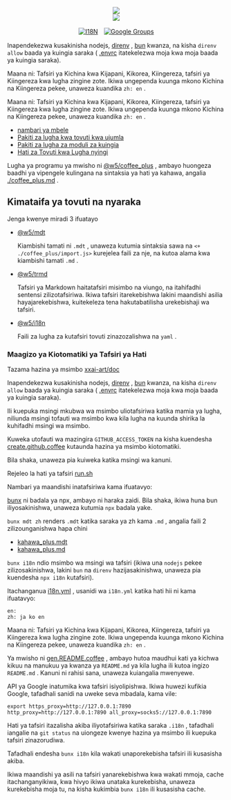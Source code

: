 <p align="center"><a href="https://xxai.art"><img src="https://cdn.jsdelivr.net/gh/xxai-art/doc/logo.svg"/></a><br/><a href="https://xxai.art"><img src="https://cdn.jsdelivr.net/gh/xxai-art/doc/xxai.svg"/></a></p><p align="center"><a href="https://github.com/xxai-art/doc#readme"><img alt="I18N" src="https://cdn.jsdelivr.net/gh/wactax/img/t.svg"/></a>　<a href="https://groups.google.com/u/0/g/xxai-art"><img alt="Google Groups" src="https://cdn.jsdelivr.net/gh/wactax/img/g-groups.svg"/></a></p>

Inapendekezwa kusakinisha nodejs, [direnv](https://direnv.net) , [bun](https://github.com/oven-sh/bun) kwanza, na kisha `direnv allow` baada ya kuingia saraka ( [.envrc](https://github.com/xxai-art/doc/blob/main/.envrc) itatekelezwa moja kwa moja baada ya kuingia saraka).

Maana ni: Tafsiri ya Kichina kwa Kijapani, Kikorea, Kiingereza, tafsiri ya Kiingereza kwa lugha zingine zote. Ikiwa ungependa kuunga mkono Kichina na Kiingereza pekee, unaweza kuandika `zh: en` .

Maana ni: Tafsiri ya Kichina kwa Kijapani, Kikorea, Kiingereza, tafsiri ya Kiingereza kwa lugha zingine zote. Ikiwa ungependa kuunga mkono Kichina na Kiingereza pekee, unaweza kuandika `zh: en` .

* [nambari ya mbele](https://github.com/xxai-art/web)
* [Pakiti za lugha kwa tovuti kwa ujumla](https://github.com/xxai-art/web/tree/main/i18n)
* [Pakiti za lugha za moduli za kuingia](https://github.com/wacpkg/user/tree/main/ui.i18n)
* [Hati za Tovuti kwa Lugha nyingi](https://github.com/xxai-doc)

Lugha ya programu ya mwisho ni [@w5/coffee_plus](http://npmjs.com/@w5/coffee_plus) , ambayo huongeza baadhi ya vipengele kulingana na sintaksia ya hati ya kahawa, angalia [./coffee_plus.md](./coffee_plus.md) .

## Kimataifa ya tovuti na nyaraka

Jenga kwenye miradi 3 ifuatayo

* [@w5/mdt](https://www.npmjs.com/package/@w5/mdt)

  Kiambishi tamati ni `.mdt` , unaweza kutumia sintaksia sawa na `<+ ./coffee_plus/import.js>` kurejelea faili za nje, na kutoa alama kwa kiambishi tamati `.md` .

* [@w5/trmd](https://www.npmjs.com/package/@w5/trmd)

  Tafsiri ya Markdown haitatafsiri misimbo na viungo, na itahifadhi sentensi zilizotafsiriwa. Ikiwa tafsiri itarekebishwa lakini maandishi asilia hayajarekebishwa, kuitekeleza tena hakutabatilisha urekebishaji wa tafsiri.

* [@w5/i18n](https://www.npmjs.com/package/@w5/i18n)

  Faili za lugha za kutafsiri tovuti zinazozalishwa na `yaml` .

### Maagizo ya Kiotomatiki ya Tafsiri ya Hati

Tazama hazina ya msimbo [xxai-art/doc](https://github.com/xxai-art/doc)

Inapendekezwa kusakinisha nodejs, [direnv](https://direnv.net) , [bun](https://github.com/oven-sh/bun) kwanza, na kisha `direnv allow` baada ya kuingia saraka ( [.envrc](https://github.com/xxai-art/doc/blob/main/.envrc) itatekelezwa moja kwa moja baada ya kuingia saraka).

Ili kuepuka msingi mkubwa wa msimbo uliotafsiriwa katika mamia ya lugha, niliunda msingi tofauti wa msimbo kwa kila lugha na kuunda shirika la kuhifadhi msingi wa msimbo.

Kuweka utofauti wa mazingira `GITHUB_ACCESS_TOKEN` na kisha kuendesha [create.github.coffee](https://github.com/xxai-art/doc/blob/main/create.github.coffee) kutaunda hazina ya msimbo kiotomatiki.

Bila shaka, unaweza pia kuiweka katika msingi wa kanuni.

Rejeleo la hati ya tafsiri [run.sh](https://github.com/xxai-art/doc/blob/main/run.sh)

Nambari ya maandishi inatafsiriwa kama ifuatavyo:

[bunx](https://bun.sh/docs/cli/bunx) ni badala ya npx, ambayo ni haraka zaidi. Bila shaka, ikiwa huna bun iliyosakinishwa, unaweza kutumia `npx` badala yake.

`bunx mdt zh` renders `.mdt` katika saraka ya zh kama `.md` , angalia faili 2 zilizounganishwa hapa chini

* [kahawa_plus.mdt](https://github.com/xxai-doc/zh/blob/main/coffee_plus.mdt)
* [kahawa_plus.md](https://github.com/xxai-doc/zh/blob/main/coffee_plus.md)

`bunx i18n` ndio msimbo wa msingi wa tafsiri (ikiwa una `nodejs` pekee zilizosakinishwa, lakini `bun` na `direnv` hazijasakinishwa, unaweza pia kuendesha `npx i18n` kutafsiri).

Itachanganua [i18n.yml](https://github.com/xxai-art/doc/blob/main/i18n.yml) , usanidi wa `i18n.yml` katika hati hii ni kama ifuatavyo:

```
en:
zh: ja ko en
```

Maana ni: Tafsiri ya Kichina kwa Kijapani, Kikorea, Kiingereza, tafsiri ya Kiingereza kwa lugha zingine zote. Ikiwa ungependa kuunga mkono Kichina na Kiingereza pekee, unaweza kuandika `zh: en` .

Ya mwisho ni [gen.README.coffee](https://github.com/xxai-art/doc/blob/main/gen.README.coffee) , ambayo hutoa maudhui kati ya kichwa kikuu na manukuu ya kwanza ya `README.md` ya kila lugha ili kutoa ingizo `README.md` . Kanuni ni rahisi sana, unaweza kuiangalia mwenyewe.

API ya Google inatumika kwa tafsiri isiyolipishwa. Ikiwa huwezi kufikia Google, tafadhali sanidi na uweke seva mbadala, kama vile:

```
export https_proxy=http://127.0.0.1:7890 http_proxy=http://127.0.0.1:7890 all_proxy=socks5://127.0.0.1:7890
```

Hati ya tafsiri itazalisha akiba iliyotafsiriwa katika saraka `.i18n` , tafadhali iangalie na `git status` na uiongeze kwenye hazina ya msimbo ili kuepuka tafsiri zinazorudiwa.

Tafadhali endesha `bunx i18n` kila wakati unaporekebisha tafsiri ili kusasisha akiba.

Ikiwa maandishi ya asili na tafsiri yanarekebishwa kwa wakati mmoja, cache itachanganyikiwa, kwa hivyo ikiwa unataka kurekebisha, unaweza kurekebisha moja tu, na kisha kukimbia `bunx i18n` ili kusasisha cache.
